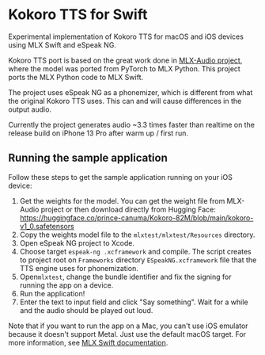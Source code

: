 # Kokoro TTS for Swift

Experimental implementation of Kokoro TTS for macOS and iOS devices using MLX Swift and eSpeak NG.

Kokoro TTS port is based on the great work done in [MLX-Audio project](https://github.com/Blaizzy/mlx-audio), where the model was ported from PyTorch to MLX Python. This project ports the MLX Python code to MLX Swift.

The project uses eSpeak NG as a phonemizer, which is different from what the original Kokoro TTS uses. This can and will cause differences in the output audio.

Currently the project generates audio ~3.3 times faster than realtime on the release build on iPhone 13 Pro after warm up / first run.

## Running the sample application

Follow these steps to get the sample application running on your iOS device:

1. Get the weights for the model. You can get the weight file from MLX-Audio project or then download directly from Hugging Face: https://huggingface.co/prince-canuma/Kokoro-82M/blob/main/kokoro-v1_0.safetensors
2. Copy the weights model file to the `mlxtest/mlxtest/Resources` directory.
3. Open eSpeak NG project to Xcode.
4. Choose target `espeak-ng .xcframework` and compile. The script creates to project root on `Frameworks` directory `ESpeakNG.xcframework` file that the TTS engine uses for phonemization.
5. Open`mlxtest`, change the bundle identifier and fix the signing for running the app on a device.
6. Run the application!
7. Enter the text to input field and click "Say something". Wait for a while and the audio should be played out loud.

Note that if you want to run the app on a Mac, you can't use iOS emulator because it doesn't support Metal. Just use the default macOS target. For more information, see [MLX Swift documentation](https://swiftpackageindex.com/ml-explore/mlx-swift/main/documentation/mlx/running-on-ios).
